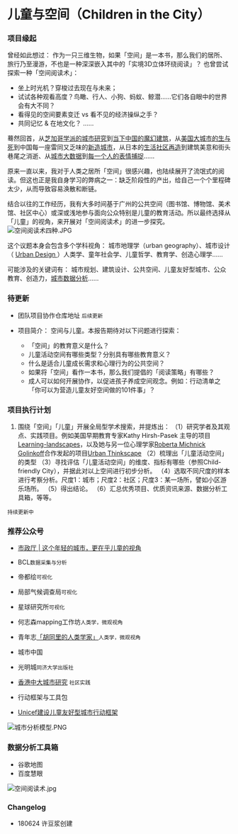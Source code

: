 # 儿童与空间（Children in the City）

### 项目缘起

曾经如此想过：
作为一只三维生物，如果「空间」是一本书，那么我们的居所、旅行乃至漫游，不也是一种深深嵌入其中的「实境3D立体环绕阅读」？
也曾尝试探索一种「空间阅读术」：
- 坐上时光机？穿梭过去现在与未来；
- 试试各种观看高度？鸟瞰、行人、小狗、蚂蚁、鲸潜……它们各自眼中的世界会有大不同？
- 看得见的空间要素变迁 vs 看不见的经济操纵之手？
- 共同记忆 & 在地文化？
……

蓦然回首，从[芝加哥学派的城市研究](https://book.douban.com/subject/26873516/)到[当下中国的魔幻建筑](http://news.china.com/shendu/13000808/20170809/31061491_all.html)，从[美国大城市的生与死](https://book.douban.com/subject/1870268/)到中国每一座雷同又乏味的[新造城市](https://book.douban.com/subject/6971750/)，从日本的[生活社区再造](https://book.douban.com/subject/2119511/)到建筑美意和街头巷尾之消逝、从[城市大数据](https://www.beijingcitylab.com/courses/bdup2017/)到[每一个人的表情捕捉](https://www.bilibili.com/video/av10066314/)……

原来一直以来，我对于人类之居所「空间」很感兴趣，也陆续展开了流氓式的阅读。但这也正是我自身学习的弊病之一：缺乏阶段性的产出，给自己一个个里程碑太少，从而导致容易涣散和断链。

结合以往的工作经历，我有大多时间基于广州的公共空间（图书馆、博物馆、美术馆、社区中心）或深或浅地参与面向公众特别是儿童的教育活动。所以最终选择从「儿童」的视角，来开展对「空间阅读术」的进一步探究。
![空间阅读术四种.JPG](https://upload-images.jianshu.io/upload_images/10451-5230a67d49793c78.JPG?imageMogr2/auto-orient/strip%7CimageView2/2/w/1240)



这个议题本身会包含多个学科视角：
城市地理学（urban geography）、城市设计（ [Urban Design ](https://www.tandfonline.com/toc/cjud20/current)）人类学、童年社会学、儿童哲学、教育学、创造心理学……

可能涉及的关键词有：
城市规划、建筑设计、公共空间、儿童友好型城市、公众教育、创造力，[城市数据分析](https://www.beijingcitylab.com/courses/bdup2017/)……



### 待更新
- 团队项目协作仓库地址
`后续更新`

- 项目简介：
空间与儿童。本报告期待对以下问题进行探索：
  - 「空间」的教育意义是什么？
  - 儿童活动空间有哪些类型？分别具有哪些教育意义？
  - 什么是适合儿童成长需求和心理行为的公共空间？
  - 如果将「空间」看作一本书，那么我们提倡的「阅读策略」有哪些？
  - 成人可以如何开展协作，以促进孩子养成空间观念。例如：行动清单之「你可以为营造儿童友好空间做的101件事」？



### 项目执行计划
1.  围绕「空间」「儿童」开展全局型学术搜索，并提炼出：
（1）研究学者及其观点、实践项目。例如美国早期教育专家Kathy Hirsh-Pasek 主导的项目[Learning-landscapes](http://kathyhirshpasek.com/learning-landscapes/)，以及她与另一位心理学家[Roberta Michnick Golinkoff](http://roberta-golinkoff.com/)合作发起的项目[Urban Thinkscape](https://developingchild.harvard.edu/innovation-application/innovation-in-action/urban-thinkscape/)
（2）梳理出「儿童活动空间」的类型
（3）寻找评估「儿童活动空间」的维度、指标有哪些（参照Child-friendly City），并据此对以上空间进行初步分析。
（4）选取不同尺度的样本进行考察分析。尺度1：城市；尺度2：社区；尺度3：某一场所，譬如小区游乐场所。
（5）得出结论。
（6）汇总优秀项目、优质资讯来源、数据分析工具箱，等等。

`持续更新中`


###  推荐公众号
- [市政厅 | 这个年轻的城市，更在乎儿童的视角](https://mp.weixin.qq.com/s/mwSG7yT7V0R2i2xeudJSIw)
- BCL`数据采集与分析`
- 帝都绘`可视化`
- 局部气候调查局`可视化`
- 星球研究所`可视化`
- 何志森mapping工作坊`人类学，微观视角`
- 青年志[「胡同里的人类学家」](https://read.douban.com/ebook/1891216/?dcs=subject-rec&dcm=douban&dct=6971750)`人类学，微观视角`


- 城市中国 
- 光明城`同济大学出版社`
- [香港中大城市研究](http://www.urbanstudies.cuhk.edu.hk/news/) `社区实践`

- 行动框架与工具包
- [Unicef建设儿童友好型城市行动框架](https://www.unicef-irc.org/publications/416-building-child-friendly-cities-a-framework-for-action.html)

![城市分析模型.PNG](https://upload-images.jianshu.io/upload_images/10451-36129db349d98784.PNG?imageMogr2/auto-orient/strip%7CimageView2/2/w/1240)


### 数据分析工具箱
- 谷歌地图
- 百度慧眼




![空间阅读术.jpg](https://upload-images.jianshu.io/upload_images/10451-85dae4a6d3e206e4.jpg?imageMogr2/auto-orient/strip%7CimageView2/2/w/1240)

### Changelog
- 180624 许豆浆创建
